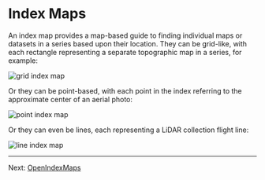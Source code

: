 # Index Maps

An index map provides a map-based guide to finding individual maps or datasets in a series based upon their location.  They can be grid-like, with each rectangle representing a separate topographic map in a series, for example:

![grid index map](https://kgjenkins.github.io/openindexmaps-workshop/image/index-map-grid.png)

Or they can be point-based, with each point in the index referring to the approximate center of an aerial photo:

![point index map](https://kgjenkins.github.io/openindexmaps-workshop/image/index-map-points.png)

Or they can even be lines, each representing a LiDAR collection flight line:

![line index map](https://kgjenkins.github.io/openindexmaps-workshop/image/index-map-lines.png)

----

Next: [OpenIndexMaps](openindexmaps)

